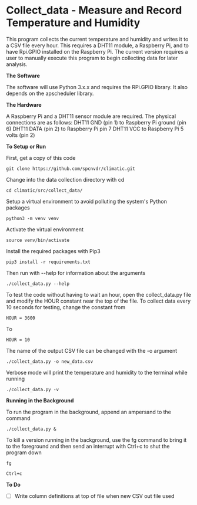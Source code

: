 # Collect_data - Measure and Record Temperature and Humidity

This program collects the current temperature and humidity and writes it to a
CSV file every hour. This requires a DHT11 module, a Raspberry Pi, and to 
have Rpi.GPIO installed on the Raspberry Pi. The current  version requires a 
user to manually execute this program to begin collecting data for later 
analysis.

**The Software**

The software will use Python 3.x.x and requires the RPi.GPIO library. It also 
depends on the apscheduler library. 

**The Hardware**

A Raspberry Pi and a DHT11 sensor module are required. The physical connections 
are as follows:
DHT11 GND (pin 1) to Raspberry Pi ground (pin 6)
DHT11 DATA (pin 2) to Raspberry Pi pin 7
DHT11 VCC to Raspberry Pi 5 volts (pin 2)

**To Setup or Run**

First, get a copy of this code

    git clone https://github.com/spcnvdr/climatic.git

Change into the data collection directory with cd

    cd climatic/src/collect_data/

Setup a virtual environment to avoid polluting the system's Python packages

    python3 -m venv venv

Activate the virtual environment

    source venv/bin/activate

Install the required packages with Pip3

    pip3 install -r requirements.txt

Then run with --help for information about the arguments

    ./collect_data.py --help

To test the code without having to wait an hour, open the collect_data.py file
and modify the HOUR constant near the top of the file. To collect data every 
10 seconds for testing, change the constant from

    HOUR = 3600

To

    HOUR = 10

The name of the output CSV file can be changed with the -o argument

    ./collect_data.py -o new_data.csv

Verbose mode will print the temperature and humidity to the terminal while 
running

    ./collect_data.py -v

**Running in the Background**

To run the program in the background, append an ampersand to the command

    ./collect_data.py &

To kill a version running in the background, use the fg command to bring
it to the foreground and then send an interrupt with Ctrl+c to shut the program
down

    fg

    Ctrl+c

**To Do**

- [ ] Write column definitions at top of file when new CSV out file used
